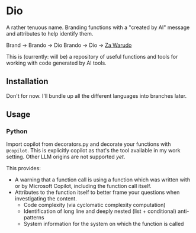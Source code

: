 # Dio

A rather tenuous name. Branding functions with a "created by AI" message and attributes to help identify them.

Brand -> Brando -> Dio Brando -> Dio -> [Za Warudo](https://jojo.fandom.com/wiki/The_World)

This is (currently: will be) a repository of useful functions and tools for working with code generated by AI tools. 


## Installation

Don't for now. I'll bundle up all the different languages into branches later.

## Usage

### Python

Import copilot from decorators.py and decorate your functions with `@copilot`. This is explicitly copilot as that's the tool available in my work setting. Other LLM origins are not supported *yet*.

This provides:

- A warning that a function call is using a function which was written with or by Microsoft Copilot, including the function call itself.
- Attributes to the function itself to better frame your questions when investigating the content.
  + Code complexity (via cyclomatic complexity computation)
  + Identification of long line and deeply nested (list + conditional) anti-patterns
  + System information for the system on which the function is called

